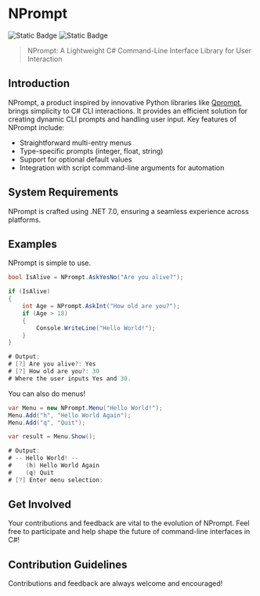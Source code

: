 # NPrompt
![Static Badge](https://img.shields.io/badge/License-Apache_2.0-green?link=https%3A%2F%2Fgithub.com%2FTheGreatNacho%2FNPrompt%2Fblob%2Fmain%2FLICENSE.txt) ![Static Badge](https://img.shields.io/badge/Current_Version-v1.0.0-orange)
> NPrompt: A Lightweight C# Command-Line Interface Library for User Interaction

## Introduction
NPrompt, a product inspired by innovative Python libraries like [Qprompt](https://github.com/jeffrimko/Qprompt "Qprompt Github"), brings simplicity to C# CLI interactions. It provides an efficient solution for creating dynamic CLI prompts and handling user input. Key features of NPrompt include:
* Straightforward multi-entry menus
* Type-specific prompts (integer, float, string)
* Support for optional default values
* Integration with script command-line arguments for automation

## System Requirements
NPrompt is crafted using .NET 7.0, ensuring a seamless experience across platforms.

## Examples
NPrompt is simple to use.
```csharp
bool IsAlive = NPrompt.AskYesNo("Are you alive?");

if (IsAlive)
{
	int Age = NPrompt.AskInt("How old are you?");
	if (Age > 18)
	{
		Console.WriteLine("Hello World!");
	}
}

# Output:
# [?] Are you alive?: Yes
# [?] How old are you?: 30
# Where the user inputs Yes and 30.
```
You can also do menus!
```csharp
var Menu = new NPrompt.Menu("Hello World!");
Menu.Add("h", "Hello World Again");
Menu.Add("q", "Quit");

var result = Menu.Show();

# Output:
# -- Hello World! --
#    (h) Hello World Again
#    (q) Quit
# [?] Enter menu selection:
```

## Get Involved
Your contributions and feedback are vital to the evolution of NPrompt. Feel free to participate and help shape the future of command-line interfaces in C#!

## Contribution Guidelines
Contributions and feedback are always welcome and encouraged!
